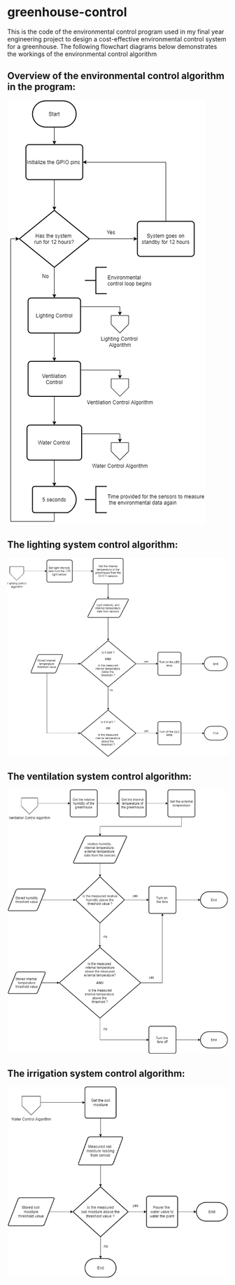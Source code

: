 # greenhouse-control
This is the code of the environmental control program used in my final year engineering project to design a cost-effective environmental control system for a greenhouse. The following flowchart diagrams below demonstrates the workings of the environmental control algorithm

## Overview of the environmental control algorithm in the program:

![Control loop](https://github.com/DavieByte/greenhouse-control/blob/main/Environmental%20Control%20Loop.png)  

## The lighting system control algorithm:
![Lighting Control](https://github.com/DavieByte/greenhouse-control/blob/main/Light%20Control%20Algorithm.png)  

## The ventilation system control algorithm:
![Ventilation Control](https://github.com/DavieByte/greenhouse-control/blob/main/Ventiliation%20Control.png)  

## The irrigation system control algorithm:
![Irrigation Control](https://github.com/DavieByte/greenhouse-control/blob/main/Water%20Control%20Algorithm.png)
